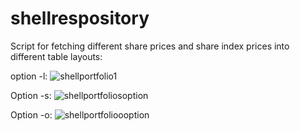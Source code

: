 # shellrespository

Script for fetching different share prices and share index prices into different table layouts:

option -l:
![shellportfolio1](https://user-images.githubusercontent.com/80522869/118376479-62c38700-b5c8-11eb-968a-227a1d2a375e.jpg)

Option -s:
![shellportfoliosoption](https://user-images.githubusercontent.com/80522869/118376548-e1202900-b5c8-11eb-80d5-42a30d257069.jpg)

Option -o:
![shellportfolioooption](https://user-images.githubusercontent.com/80522869/118376560-f432f900-b5c8-11eb-84b1-af035a64a548.jpg)
